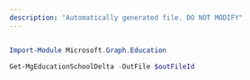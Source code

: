 ```yaml
---
description: "Automatically generated file. DO NOT MODIFY"
---
```


```powershell

Import-Module Microsoft.Graph.Education

Get-MgEducationSchoolDelta -OutFile $outFileId

```